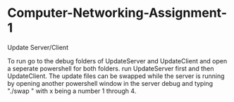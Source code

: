 # Computer-Networking-Assignment-1
Update Server/Client

To run go to the debug folders of UpdateServer and UpdateClient and open a seperate powershell for both folders. run UpdateServer first and then UpdateClient. The update files can be swapped while the server is running by opening another powershell window in the server debug and typing "./swap <x>" with x being a number 1 through 4.

